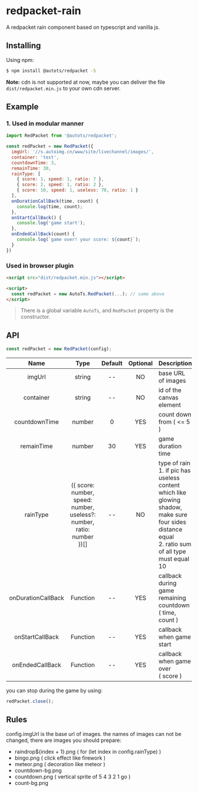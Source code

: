 # redpacket-rain

A redpacket rain component based on typescript and vanilla js.

## Installing

Using npm:

``` bash
$ npm install @autots/redpacket -S
```

**Note:** cdn is not supported at now, maybe you can deliver the file `dist/redpacket.min.js` to your own cdn server.

## Example
### 1. Used in modular manner

``` js
import RedPacket from '@autots/redpacket';

const redPacket = new RedPacket({
  imgUrl: '//s.autoimg.cn/www/site/livechannel/images/',
  container: 'test',
  countdownTime: 3,
  remainTime: 30,
  rainType: [
    { score: 1, speed: 1, ratio: 7 },
    { score: 2, speed: 1, ratio: 2 },
    { score: 10, speed: 1, useless: 70, ratio: 1 }
  ],
  onDurationCallBack(time, count) {
    console.log(time, count);
  },
  onStartCallBack() {
    console.log('game start');
  },
  onEndedCallBack(count) {
    console.log(`game over! your score: ${count}`);
  }
})
```

### Used in browser plugin

``` html
<script src="dist/redpacket.min.js"></script>

<script>
  const redPacket = new AutoTs.RedPacket(...); // same above
</script>
```

> There is a global variable `AutoTs`, and `RedPacket` property is the constructor.


## API

``` js
const redPacket = new RedPacket(config);
```
| Name | Type | Default | Optional | Description |
|:----------:|:-----------------------------:|:-----------:|:----:|:--------------------------|
| imgUrl                 | string | --               | NO  | base URL of images  |
| container        | string | --             | NO | id of the canvas element |
| countdownTime  | number | 0 | YES | count down from ( <= 5 ) |
| remainTime  | number | 30  | YES | game duration time |
| rainType  | ({ score: number, speed: number, useless?: number, ratio: number })[] | -- | NO | type of rain <br> 1. if pic has useless content which like glowing shadow, make sure four sides distance equal <br> 2. ratio sum of all type must equal 10 |
| onDurationCallBack      | Function                       | --               | YES | callback during game remaining countdown <br> ( time, count ) |
| onStartCallBack     | Function                       | --               | YES | callback when game start |
| onEndedCallBack   | Function                       | --               | YES | callback when game over <br>( score ) |


you can stop during the game by using:
``` js
redPacket.close();
```

## Rules
config.imgUrl is the base url of images. the names of images can not be changed, there are images you should prepare:
* raindrop${index + 1}.png  ( for (let index in config.rainType) ) 
* bingo.png  ( click effect like firework )
* meteor.png  ( decoration like meteor )
* countdown-bg.png
* countdown.png  ( vertical sprite of 5 4 3 2 1 go )
* count-bg.png  